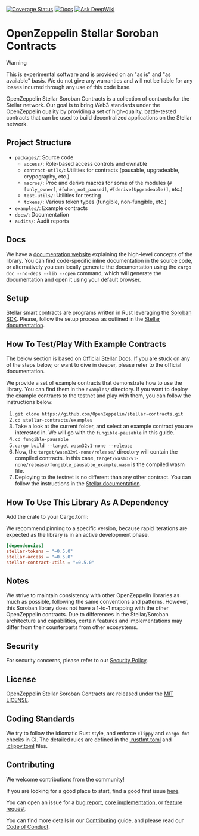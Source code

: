 [![Coverage Status](https://codecov.io/gh/OpenZeppelin/openzeppelin-contracts/graph/badge.svg)](https://codecov.io/gh/OpenZeppelin/stellar-contracts)
[![Docs](https://img.shields.io/badge/docs-%F0%9F%93%84-yellow)](https://docs.openzeppelin.com/stellar-contracts)
[![Ask DeepWiki](https://deepwiki.com/badge.svg)](https://deepwiki.com/OpenZeppelin/stellar-contracts)

# OpenZeppelin Stellar Soroban Contracts

> [!Warning]
> This is experimental software and is provided on an "as is" and "as available" basis. We do not give any warranties and will not be liable for any losses incurred through any use of this code base.


OpenZeppelin Stellar Soroban Contracts is a collection of contracts for the Stellar network. Our goal is to bring Web3 standards under the OpenZeppelin quality by providing a set of high-quality, battle-tested contracts that can be used to build decentralized applications on the Stellar network.


## Project Structure

- `packages/`: Source code
  - `access/`: Role-based access controls and ownable
  - `contract-utils/`: Utilities for contracts (pausable, upgradeable, crypography, etc.)
  - `macros/`: Proc and derive macros for some of the modules (`#[only_owner]`, `#[when_not_paused]`, `#[derive(Upgradeable)]`, etc.)
  - `test-utils/`: Utilities for testing
  - `tokens/`: Various token types (fungible, non-fungible, etc.)
- `examples/`: Example contracts
- `docs/`: Documentation
- `audits/`: Audit reports


## Docs
We have a [documentation website](https://docs.openzeppelin.com/stellar-contracts/) explaining the high-level concepts of the library. You can find code-specific inline documentation in the source code, or alternatively you can locally generate the documentation using the `cargo doc --no-deps --lib --open` command, which will generate the documentation and open it using your default browser.


## Setup

Stellar smart contracts are programs written in Rust leveraging the [Soroban SDK](https://crates.io/crates/soroban-sdk). Please, follow the setup process as outlined in the [Stellar documentation](https://developers.stellar.org/docs/build/smart-contracts/getting-started/setup).


## How To Test/Play With Example Contracts
The below section is based on [Official Stellar Docs](https://developers.stellar.org/docs/build/smart-contracts/getting-started/hello-world). If you are stuck on any of the steps below, or want to dive in deeper, please refer to the official documentation.

We provide a set of example contracts that demonstrate how to use the library. You can find them in the `examples/` directory. If you want to deploy the example contracts to the testnet and play with them, you can follow the instructions below:
1. `git clone https://github.com/OpenZeppelin/stellar-contracts.git`
2. `cd stellar-contracts/examples`
3. Take a look at the current folder, and select an example contract you are interested in. We will go with the `fungible-pausable` in this guide.
4. `cd fungible-pausable`
5. `cargo build --target wasm32v1-none --release`
6. Now, the `target/wasm32v1-none/release/` directory will contain the compiled contracts. In this case, `target/wasm32v1-none/release/fungible_pausable_example.wasm` is the compiled wasm file.
7. Deploying to the testnet is no different than any other contract. You can follow the instructions in the [Stellar documentation](https://developers.stellar.org/docs/build/smart-contracts/getting-started/deploy-to-testnet).


## How To Use This Library As A Dependency

Add the crate to your Cargo.toml:

We recommend pinning to a specific version, because rapid iterations are expected as the library is in an active development phase.

```toml
[dependencies]
stellar-tokens = "=0.5.0"
stellar-access = "=0.5.0"
stellar-contract-utils = "=0.5.0"
```

## Notes

We strive to maintain consistency with other OpenZeppelin libraries as much as possible, following the same conventions and patterns. However, this Soroban library does not have a 1-to-1 mapping with the other OpenZeppelin contracts. Due to differences in the Stellar/Soroban architecture and capabilities, certain features and implementations may differ from their counterparts from other ecosystems.

## Security

For security concerns, please refer to our [Security Policy](SECURITY.md).


## License

OpenZeppelin Stellar Soroban Contracts are released under the [MIT LICENSE](LICENSE).


## Coding Standards

We try to follow the idiomatic Rust style, and enforce `clippy` and `cargo fmt` checks in CI.
The detailed rules are defined in the [.rustfmt.toml](./rustfmt.toml) and [.clippy.toml](./clippy.toml) files.


## Contributing

We welcome contributions from the community!

If you are looking for a good place to start, find a good first issue [here](https://github.com/OpenZeppelin/stellar-contracts/issues?q=is%3Aissue%20state%3Aopen%20label%3A%22good%20first%20issue%22).

You can open an issue for a [bug report](https://github.com/OpenZeppelin/stellar-contracts/issues/new?template=bug_report.yml), [core implementation](https://github.com/OpenZeppelin/stellar-contracts/issues/new?template=core_implementation.yml), or [feature request](https://github.com/OpenZeppelin/stellar-contracts/issues/new?template=feature_request.ymll).

You can find more details in our [Contributing](CONTRIBUTING.md) guide, and please read our [Code of Conduct](CODE_OF_CONDUCT.md).
